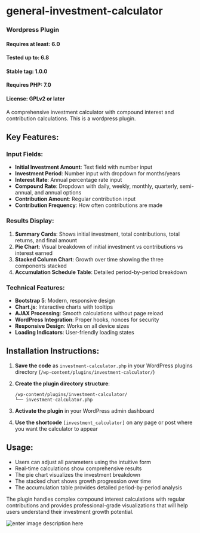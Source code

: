 # general-investment-calculator
### Wordpress Plugin
#### Requires at least: 6.0
#### Tested up to: 6.8
#### Stable tag: 1.0.0
#### Requires PHP: 7.0
#### License: GPLv2 or later

A comprehensive investment calculator with compound interest and contribution calculations. This is a wordpress plugin.


## Key Features:

### Input Fields:

-   **Initial Investment Amount**: Text field with number input
-   **Investment Period**: Number input with dropdown for months/years
-   **Interest Rate**: Annual percentage rate input
-   **Compound Rate**: Dropdown with daily, weekly, monthly, quarterly, semi-annual, and annual options
-   **Contribution Amount**: Regular contribution input
-   **Contribution Frequency**: How often contributions are made

### Results Display:

1.  **Summary Cards**: Shows initial investment, total contributions, total returns, and final amount
2.  **Pie Chart**: Visual breakdown of initial investment vs contributions vs interest earned
3.  **Stacked Column Chart**: Growth over time showing the three components stacked
4.  **Accumulation Schedule Table**: Detailed period-by-period breakdown

### Technical Features:

-   **Bootstrap 5**: Modern, responsive design
-   **Chart.js**: Interactive charts with tooltips
-   **AJAX Processing**: Smooth calculations without page reload
-   **WordPress Integration**: Proper hooks, nonces for security
-   **Responsive Design**: Works on all device sizes
-   **Loading Indicators**: User-friendly loading states

## Installation Instructions:

1.  **Save the code** as `investment-calculator.php` in your WordPress plugins directory (`/wp-content/plugins/investment-calculator/`)
2.  **Create the plugin directory structure**:
    
    ```
    /wp-content/plugins/investment-calculator/
    └── investment-calculator.php
    ```
    
3.  **Activate the plugin** in your WordPress admin dashboard
4.  **Use the shortcode** `[investment_calculator]` on any page or post where you want the calculator to appear

## Usage:

-   Users can adjust all parameters using the intuitive form
-   Real-time calculations show comprehensive results
-   The pie chart visualizes the investment breakdown
-   The stacked chart shows growth progression over time
-   The accumulation table provides detailed period-by-period analysis

The plugin handles complex compound interest calculations with regular contributions and provides professional-grade visualizations that will help users understand their investment growth potential.

![enter image description here](https://loanfren.com/wp-content/uploads/2025/08/investment-calculator.jpg)
